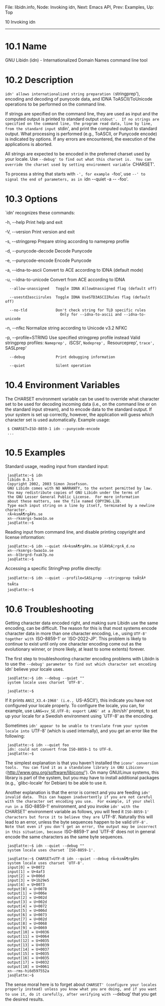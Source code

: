 File: libidn.info,  Node: Invoking idn,  Next: Emacs API,  Prev: Examples,  Up: Top

10 Invoking idn
***************

10.1 Name
=========

GNU Libidn (idn) - Internationalized Domain Names command line tool

10.2 Description
================

`idn' allows internationalized string preparation (`stringprep'),
encoding and decoding of punycode data, and IDNA ToASCII/ToUnicode
operations to be performed on the command line.

   If strings are specified on the command line, they are used as input
and the computed output is printed to standard output `stdout'.  If no
strings are specified on the command line, the program read data, line
by line, from the standard input `stdin', and print the computed output
to standard output.  What processing is performed (e.g., ToASCII, or
Punycode encode) is indicated by options.  If any errors are
encountered, the execution of the applications is aborted.

   All strings are expected to be encoded in the preferred charset used
by your locale.  Use `--debug' to find out what this charset is.  You
can override the charset used by setting environment variable `CHARSET'.

   To process a string that starts with `-', for example `-foo', use
`--' to signal the end of parameters, as in `idn --quiet -a -- -foo'.

10.3 Options
============

`idn' recognizes these commands:

  -h, --help               Print help and exit

  -V, --version            Print version and exit

  -s, --stringprep         Prepare string according to nameprep profile

  -d, --punycode-decode    Decode Punycode

  -e, --punycode-encode    Encode Punycode

  -a, --idna-to-ascii      Convert to ACE according to IDNA (default mode)

  -u, --idna-to-unicode    Convert from ACE according to IDNA

      --allow-unassigned   Toggle IDNA AllowUnassigned flag (default off)

      --usestd3asciirules  Toggle IDNA UseSTD3ASCIIRules flag (default off)

      --no-tld             Don't check string for TLD specific rules
                             Only for --idna-to-ascii and --idna-to-unicode

  -n, --nfkc               Normalize string according to Unicode v3.2 NFKC

  -p, --profile=STRING     Use specified stringprep profile instead
                             Valid stringprep profiles: `Nameprep',
                             `iSCSI', `Nodeprep', `Resourceprep',
                             `trace', `SASLprep'

      --debug              Print debugging information

      --quiet              Silent operation

10.4 Environment Variables
==========================

The CHARSET environment variable can be used to override what character
set to be used for decoding incoming data (i.e., on the command line or
on the standard input stream), and to encode data to the standard
output.  If your system is set up correctly, however, the application
will guess which character set is used automatically.  Example usage:

     $ CHARSET=ISO-8859-1 idn --punycode-encode
     ...

10.5 Examples
=============

Standard usage, reading input from standard input:

     jas@latte:~$ idn
     libidn 0.3.5
     Copyright 2002, 2003 Simon Josefsson.
     GNU Libidn comes with NO WARRANTY, to the extent permitted by law.
     You may redistribute copies of GNU Libidn under the terms of
     the GNU Lesser General Public License.  For more information
     about these matters, see the file named COPYING.LIB.
     Type each input string on a line by itself, terminated by a newline character.
     rÃ¤ksmÃ¶rgÃ¥s.se
     xn--rksmrgs-5wao1o.se
     jas@latte:~$

   Reading input from command line, and disable printing copyright and
license information:

     jas@latte:~$ idn --quiet rÃ¤ksmÃ¶rgÃ¥s.se blÃ¥bÃ¦rgrÃ¸d.no
     xn--rksmrgs-5wao1o.se
     xn--blbrgrd-fxak7p.no
     jas@latte:~$

   Accessing a specific StringPrep profile directly:

     jas@latte:~$ idn --quiet --profile=SASLprep --stringprep teÃtÂª
     teÃta
     jas@latte:~$

10.6 Troubleshooting
====================

Getting character data encoded right, and making sure Libidn use the
same encoding, can be difficult.  The reason for this is that most
systems encode character data in more than one character encoding,
i.e., using `UTF-8' together with `ISO-8859-1' or `ISO-2022-JP'.  This
problem is likely to continue to exist until only one character
encoding come out as the evolutionary winner, or (more likely, at least
to some extents) forever.

   The first step to troubleshooting character encoding problems with
Libidn is to use the `--debug' parameter to find out which character
set encoding `idn' believe your locale uses.

     jas@latte:~$ idn --debug --quiet ""
     system locale uses charset `UTF-8'.

     jas@latte:~$

   If it prints `ANSI_X3.4-1968' (i.e., `US-ASCII'), this indicate you
have not configured your locale properly.  To configure the locale, you
can, for example, use `LANG=sv_SE.UTF-8; export LANG' at a `/bin/sh'
prompt, to set up your locale for a Swedish environment using `UTF-8'
as the encoding.

   Sometimes `idn' appear to be unable to translate from your system
locale into `UTF-8' (which is used internally), and you get an error
like the following:

     jas@latte:~$ idn --quiet foo
     idn: could not convert from ISO-8859-1 to UTF-8.
     jas@latte:~$

   The simplest explanation is that you haven't installed the `iconv'
conversion tools.  You can find it as a standalone library in GNU
Libiconv (`http://www.gnu.org/software/libiconv/').  On many GNU/Linux
systems, this library is part of the system, but you may have to
install additional packages (e.g., `glibc-locale' for Debian) to be
able to use it.

   Another explanation is that the error is correct and you are feeding
`idn' invalid data.  This can happen inadvertently if you are not
careful with the character set encoding you use.  For example, if your
shell run in a `ISO-8859-1' environment, and you invoke `idn' with the
`CHARSET' environment variable as follows, you will feed it
`ISO-8859-1' characters but force it to believe they are `UTF-8'.
Naturally this will lead to an error, unless the byte sequences happen
to be valid `UTF-8'.  Note that even if you don't get an error, the
output may be incorrect in this situation, because `ISO-8859-1' and
`UTF-8' does not in general encode the same characters as the same byte
sequences.

     jas@latte:~$ idn --quiet --debug ""
     system locale uses charset `ISO-8859-1'.

     jas@latte:~$ CHARSET=UTF-8 idn --quiet --debug rÃ¤ksmÃ¶rgÃ¥s
     system locale uses charset `UTF-8'.
     input[0] = U+0072
     input[1] = U+4af3
     input[2] = U+006d
     input[3] = U+1b29e5
     input[4] = U+0073
     output[0] = U+0078
     output[1] = U+006e
     output[2] = U+002d
     output[3] = U+002d
     output[4] = U+0072
     output[5] = U+006d
     output[6] = U+0073
     output[7] = U+002d
     output[8] = U+0068
     output[9] = U+0069
     output[10] = U+0036
     output[11] = U+0064
     output[12] = U+0035
     output[13] = U+0039
     output[14] = U+0037
     output[15] = U+0035
     output[16] = U+0035
     output[17] = U+0032
     output[18] = U+0061
     xn--rms-hi6d597552a
     jas@latte:~$

   The sense moral here is to forget about `CHARSET' (configure your
locales properly instead) unless you know what you are doing, and if
you want to use it, do it carefully, after verifying with `--debug'
that you get the desired results.

